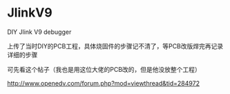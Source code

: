 # JlinkV9
DIY Jlink V9 debugger

上传了当时DIY的PCB工程，具体烧固件的步骤记不清了，等PCB改版焊完再记录详细的步骤

可先看这个帖子（我也是用这位大佬的PCB改的，但是他没放整个工程）

http://www.openedv.com/forum.php?mod=viewthread&tid=284972
